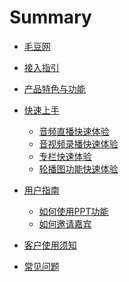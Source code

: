 # Summary

* [毛豆网](README.md)
<!-- * [开发者文档](docs/manual/开发者文档.md) -->
* [接入指引](docs/manual/guide.md)

<!-- * [网站用户手册](docs/manual/user-docs.md) -->

* [产品特色与功能](docs/quickstart/features.md)

* [快速上手]()
  * [音频直播快速体验](docs/quickstart/intro-live.md)
  * [音视频录播快速体验](docs/quickstart/intro-audio.md)
  * [专栏快速体验](docs/quickstart/intro-column.md)
  * [轮播图功能快速体验](docs/quickstart/intro-carousel.md)

* [用户指南]()
  * [如何使用PPT功能](docs/manual/how-to-use-PPT.md)
  * [如何邀请嘉宾](docs/manual/how-to-invite.md)

* [客户使用须知](docs/custom/README.md)

* [常见问题](docs/faq/README.md)
